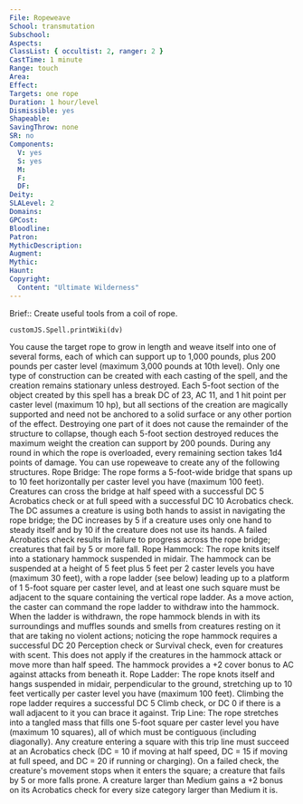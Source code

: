 ```yaml
---
File: Ropeweave
School: transmutation
Subschool: 
Aspects: 
ClassList: { occultist: 2, ranger: 2 }
CastTime: 1 minute
Range: touch
Area: 
Effect: 
Targets: one rope
Duration: 1 hour/level
Dismissible: yes
Shapeable: 
SavingThrow: none
SR: no
Components:
  V: yes
  S: yes
  M: 
  F: 
  DF: 
Deity: 
SLALevel: 2
Domains: 
GPCost: 
Bloodline: 
Patron: 
MythicDescription: 
Augment: 
Mythic: 
Haunt: 
Copyright:
  Content: "Ultimate Wilderness"
---
```

Brief:: Create useful tools from a coil of rope.

```dataviewjs
customJS.Spell.printWiki(dv)
```

You cause the target rope to grow in length and weave itself into one of several forms, each of which can support up to 1,000 pounds, plus 200 pounds per caster level (maximum 3,000 pounds at 10th level). Only one type of construction can be created with each casting of the spell, and the creation remains stationary unless destroyed. Each 5-foot section of the object created by this spell has a break DC of 23, AC 11, and 1 hit point per caster level (maximum 10 hp), but all sections of the creation are magically supported and need not be anchored to a solid surface or any other portion of the effect. Destroying one part of it does not cause the remainder of the structure to collapse, though each 5-foot section destroyed reduces the maximum weight the creation can support by 200 pounds. During any round in which the rope is overloaded, every remaining section takes 1d4 points of damage. You can use ropeweave to create any of the following structures. Rope Bridge: The rope forms a 5-foot-wide bridge that spans up to 10 feet horizontally per caster level you have (maximum 100 feet). Creatures can cross the bridge at half speed with a successful DC 5 Acrobatics check or at full speed with a successful DC 10 Acrobatics check. The DC assumes a creature is using both hands to assist in navigating the rope bridge; the DC increases by 5 if a creature uses only one hand to steady itself and by 10 if the creature does not use its hands. A failed Acrobatics check results in failure to progress across the rope bridge; creatures that fail by 5 or more fall. Rope Hammock: The rope knits itself into a stationary hammock suspended in midair. The hammock can be suspended at a height of 5 feet plus 5 feet per 2 caster levels you have (maximum 30 feet), with a rope ladder (see below) leading up to a platform of 1 5-foot square per caster level, and at least one such square must be adjacent to the square containing the vertical rope ladder. As a move action, the caster can command the rope ladder to withdraw into the hammock. When the ladder is withdrawn, the rope hammock blends in with its surroundings and muffles sounds and smells from creatures resting on it that are taking no violent actions; noticing the rope hammock requires a successful DC 20 Perception check or Survival check, even for creatures with scent. This does not apply if the creatures in the hammock attack or move more than half speed. The hammock provides a +2 cover bonus to AC against attacks from beneath it. Rope Ladder: The rope knots itself and hangs suspended in midair, perpendicular to the ground, stretching up to 10 feet vertically per caster level you have (maximum 100 feet). Climbing the rope ladder requires a successful DC 5 Climb check, or DC 0 if there is a wall adjacent to it you can brace it against. Trip Line: The rope stretches into a tangled mass that fills one 5-foot square per caster level you have (maximum 10 squares), all of which must be contiguous (including diagonally). Any creature entering a square with this trip line must succeed at an Acrobatics check (DC = 10 if moving at half speed, DC = 15 if moving at full speed, and DC = 20 if running or charging). On a failed check, the creature's movement stops when it enters the square; a creature that fails by 5 or more falls prone. A creature larger than Medium gains a +2 bonus on its Acrobatics check for every size category larger than Medium it is.
